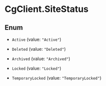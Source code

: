 # CgClient.SiteStatus

## Enum


* `Active` (value: `"Active"`)

* `Deleted` (value: `"Deleted"`)

* `Archived` (value: `"Archived"`)

* `Locked` (value: `"Locked"`)

* `TemporaryLocked` (value: `"TemporaryLocked"`)


